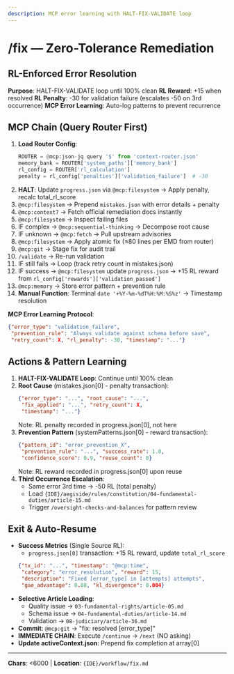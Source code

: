 ```yaml
---
description: MCP error learning with HALT-FIX-VALIDATE loop
---
```


# /fix — Zero-Tolerance Remediation

## RL-Enforced Error Resolution

**Purpose**: HALT-FIX-VALIDATE loop until 100% clean
**RL Reward**: +15 when resolved
**RL Penalty**: -30 for validation failure (escalates -50 on 3rd occurrence)
**MCP Error Learning**: Auto-log patterns to prevent recurrence

## MCP Chain (Query Router First)

1. **Load Router Config**:
   ```python
   ROUTER = @mcp:json-jq query '$' from 'context-router.json'
   memory_bank = ROUTER['system_paths']['memory_bank']
   rl_config = ROUTER['rl_calculation']
   penalty = rl_config['penalties']['validation_failure']  # -30
   ```
2. **HALT**: Update `progress.json` via `@mcp:filesystem` → Apply penalty, recalc total_rl_score
3. `@mcp:filesystem` → Prepend `mistakes.json` with error details + penalty
4. `@mcp:context7` → Fetch official remediation docs instantly
5. `@mcp:filesystem` → Inspect failing files
6. IF complex → `@mcp:sequential-thinking` → Decompose root cause
7. IF unknown → `@mcp:fetch` → Pull upstream advisories
8. `@mcp:filesystem` → Apply atomic fix (≤80 lines per EMD from router)
9. `@mcp:git` → Stage fix for audit trail
10. `/validate` → Re-run validation
11. IF still fails → Loop (track retry count in mistakes.json)
12. IF success → `@mcp:filesystem` update `progress.json` → +15 RL reward from `rl_config['rewards']['validation_passed']`
13. `@mcp:memory` → Store error pattern + prevention rule
14. **Manual Function**: Terminal `date '+%Y-%m-%dT%H:%M:%S%z'` → Timestamp resolution

**MCP Error Learning Protocol**:
```json
{"error_type": "validation_failure",
 "prevention_rule": "Always validate against schema before save",
 "retry_count": X, "rl_penalty": -30, "timestamp": "..."}
```

## Actions & Pattern Learning

1. **HALT-FIX-VALIDATE Loop**: Continue until 100% clean
2. **Root Cause** (mistakes.json[0] - penalty transaction):
   ```json
   {"error_type": "...", "root_cause": "...",
    "fix_applied": "...", "retry_count": X,
    "timestamp": "..."}
   ```
   Note: RL penalty recorded in progress.json[0], not here
3. **Prevention Pattern** (systemPatterns.json[0] - reward transaction):
   ```json
   {"pattern_id": "error_prevention_X",
    "prevention_rule": "...", "success_rate": 1.0,
    "confidence_score": 0.9, "reuse_count": 0}
   ```
   Note: RL reward recorded in progress.json[0] upon reuse
4. **Third Occurrence Escalation**:
   - Same error 3rd time → -50 RL (total penalty)
   - Load `{IDE}/aegiside/rules/constitution/04-fundamental-duties/article-15.md`
   - Trigger `/oversight-checks-and-balances` for pattern review

## Exit & Auto-Resume

- **Success Metrics** (Single Source RL):
  - `progress.json[0]` transaction: +15 RL reward, update `total_rl_score`
  ```json
  {"tx_id": "...", "timestamp": "@mcp:time",
   "category": "error_resolution", "reward": 15,
   "description": "Fixed [error_type] in [attempts] attempts",
   "gae_advantage": 0.88, "kl_divergence": 0.004}
  ```
- **Selective Article Loading**:
  - Quality issue → `03-fundamental-rights/article-05.md`
  - Schema issue → `04-fundamental-duties/article-14.md`
  - Validation → `08-judiciary/article-36.md`
- **Commit**: `@mcp:git` → "fix: resolved [error_type]"
- **IMMEDIATE CHAIN**: Execute `/continue` → `/next` (NO asking)
- **Update activeContext.json**: Prepend fix completion at array[0]

---
**Chars**: <6000 | **Location**: `{IDE}/workflow/fix.md`
